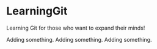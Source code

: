 # LearningGit
Learning Git for those who want to expand their minds!

Adding something.
Adding something.
Adding something.
